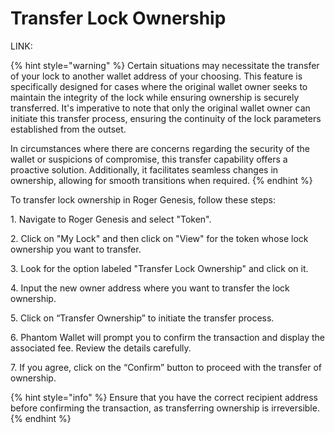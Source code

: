 # Transfer Lock Ownership

LINK:



{% hint style="warning" %}
Certain situations may necessitate the transfer of your lock to another wallet address of your choosing. This feature is specifically designed for cases where the original wallet owner seeks to maintain the integrity of the lock while ensuring ownership is securely transferred. It's imperative to note that only the original wallet owner can initiate this transfer process, ensuring the continuity of the lock parameters established from the outset.

&#x20;

In circumstances where there are concerns regarding the security of the wallet or suspicions of compromise, this transfer capability offers a proactive solution. Additionally, it facilitates seamless changes in ownership, allowing for smooth transitions when required.
{% endhint %}

To transfer lock ownership in Roger Genesis, follow these steps:

1\.      Navigate to Roger Genesis and select "Token".

2\.     Click on "My Lock" and then click on "View" for the token whose lock ownership you want to transfer.

3\.     Look for the option labeled "Transfer Lock Ownership" and click on it.

4\.    Input the new owner address where you want to transfer the lock ownership.

5\.     Click on “Transfer Ownership” to initiate the transfer process.

6\.     Phantom Wallet will prompt you to confirm the transaction and display the associated fee. Review the details carefully.

7\.     If you agree, click on the “Confirm” button to proceed with the transfer of ownership.





{% hint style="info" %}
Ensure that you have the correct recipient address before confirming the transaction, as transferring ownership is irreversible.
{% endhint %}
